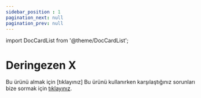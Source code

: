 ```yaml
---
sidebar_position : 1
pagination_next: null
pagination_prev: null
---
```


import DocCardList from '@theme/DocCardList';

# Deringezen X


Bu ürünü almak için [tıklayınız]
Bu ürünü kullanırken karşılaştığınız  sorunları  bize sormak için  [tıklayınız](https://forum.degzrobotics.com/).  

<DocCardList />
